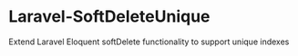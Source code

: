 # Laravel-SoftDeleteUnique
Extend Laravel Eloquent softDelete functionality to support unique indexes
